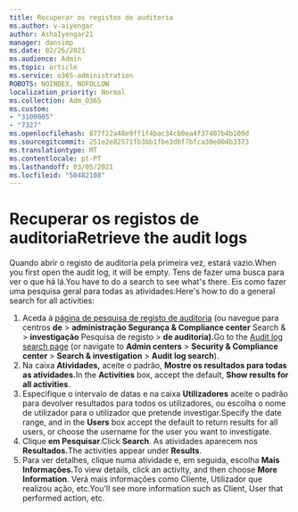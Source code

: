 ```yaml
---
title: Recuperar os registos de auditoria
ms.author: v-aiyengar
author: AshaIyengar21
manager: dansimp
ms.date: 02/26/2021
ms.audience: Admin
ms.topic: article
ms.service: o365-administration
ROBOTS: NOINDEX, NOFOLLOW
localization_priority: Normal
ms.collection: Adm_O365
ms.custom:
- "3100005"
- "7327"
ms.openlocfilehash: 877f22a48e9ff1f4bac34cb0ea4f37407b4b109d
ms.sourcegitcommit: 251e2e82571fb3bb1fbe3dbf7bfca30e004b3373
ms.translationtype: MT
ms.contentlocale: pt-PT
ms.lasthandoff: 03/05/2021
ms.locfileid: "50482108"
---
```

# <a name="retrieve-the-audit-logs"></a><span data-ttu-id="3d330-102">Recuperar os registos de auditoria</span><span class="sxs-lookup"><span data-stu-id="3d330-102">Retrieve the audit logs</span></span>

<span data-ttu-id="3d330-103">Quando abrir o registo de auditoria pela primeira vez, estará vazio.</span><span class="sxs-lookup"><span data-stu-id="3d330-103">When you first open the audit log, it will be empty.</span></span> <span data-ttu-id="3d330-104">Tens de fazer uma busca para ver o que há lá.</span><span class="sxs-lookup"><span data-stu-id="3d330-104">You have to do a search to see what's there.</span></span> <span data-ttu-id="3d330-105">Eis como fazer uma pesquisa geral para todas as atividades:</span><span class="sxs-lookup"><span data-stu-id="3d330-105">Here's how to do a general search for all activities:</span></span>

1. <span data-ttu-id="3d330-106">Aceda à [página de pesquisa de registo de auditoria](https://protection.office.com/#/unifiedauditlog) (ou navegue para centros **de**  >  **administração Segurança & Compliance center** Search &  >  **investigação** Pesquisa de registo  >  **de auditoria).**</span><span class="sxs-lookup"><span data-stu-id="3d330-106">Go to the [Audit log search page](https://protection.office.com/#/unifiedauditlog) (or navigate to  **Admin centers** > **Security & Compliance center** > **Search & investigation** > **Audit log search**).</span></span>
1. <span data-ttu-id="3d330-107">Na caixa **Atividades,** aceite o padrão, **Mostre os resultados para todas as atividades.**</span><span class="sxs-lookup"><span data-stu-id="3d330-107">In the **Activities** box, accept the default, **Show results for all activities**.</span></span>
1. <span data-ttu-id="3d330-108">Especifique o intervalo de datas e na caixa **Utilizadores** aceite o padrão para devolver resultados para todos os utilizadores, ou escolha o nome de utilizador para o utilizador que pretende investigar.</span><span class="sxs-lookup"><span data-stu-id="3d330-108">Specify the date range, and in the **Users** box accept the default to return results for all users, or choose the username for the user you want to investigate.</span></span>
1. <span data-ttu-id="3d330-109">Clique **em Pesquisar**.</span><span class="sxs-lookup"><span data-stu-id="3d330-109">Click **Search**.</span></span> <span data-ttu-id="3d330-110">As atividades aparecem nos **Resultados.**</span><span class="sxs-lookup"><span data-stu-id="3d330-110">The activities appear under **Results**.</span></span>
1. <span data-ttu-id="3d330-111">Para ver detalhes, clique numa atividade e, em seguida, escolha **Mais Informações.**</span><span class="sxs-lookup"><span data-stu-id="3d330-111">To view details, click an activity, and then choose **More Information**.</span></span> <span data-ttu-id="3d330-112">Verá mais informações como Cliente, Utilizador que realizou ação, etc.</span><span class="sxs-lookup"><span data-stu-id="3d330-112">You'll see more information such as Client, User that performed action, etc.</span></span>
